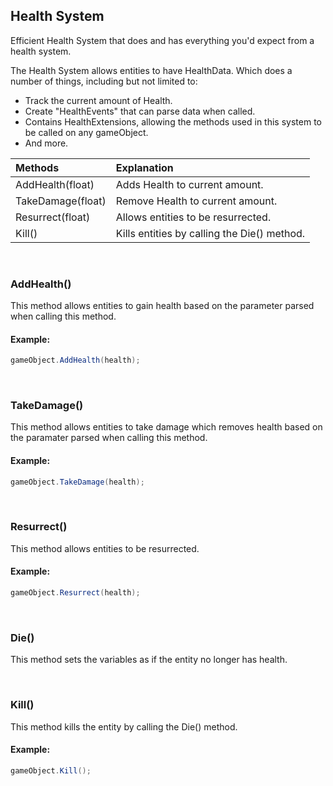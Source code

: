 ## Health System
Efficient Health System that does and has everything you'd expect from a health system.

The Health System allows entities to have HealthData. Which does a number of things, including but not limited to:
* Track the current amount of Health.
* Create "HealthEvents" that can parse data when called.
* Contains HealthExtensions, allowing the methods used in this system to be called on any gameObject.
* And more.

Methods | Explanation
:-----------|:------------
AddHealth(float)    | Adds Health to current amount.
TakeDamage(float)   | Remove Health to current amount.
Resurrect(float)    | Allows entities to be resurrected.
Kill()              | Kills entities by calling the Die() method.

<br>

### AddHealth()
This method allows entities to gain health based on the parameter parsed when calling this method.
#### Example:
```cs
gameObject.AddHealth(health);
```

<br>

### TakeDamage()
This method allows entities to take damage which removes health based on the paramater parsed when calling this method.
#### Example:
```cs
gameObject.TakeDamage(health);
```

<br>

### Resurrect()
This method allows entities to be resurrected.
#### Example:
```cs
gameObject.Resurrect(health);
```

<br>

### Die()
This method sets the variables as if the entity no longer has health.

<br>

### Kill()
This method kills the entity by calling the Die() method.
#### Example:
```cs
gameObject.Kill();
```